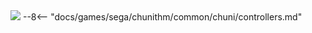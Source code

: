 <img class="header-logo" src="/img/sega/chunithm/plus/logo.webp">
--8<-- "docs/games/sega/chunithm/common/chuni/controllers.md"
